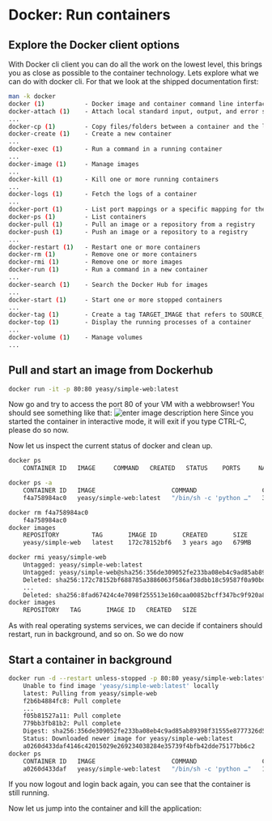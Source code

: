 # Docker: Run containers

## Explore the Docker client options
With Docker cli client you can do all the work on the lowest level, this brings you as close as possible to the container technology.
Lets explore what we can do with docker cli. For that we look at the shipped documentation first:
```bash
man -k docker
docker (1)           - Docker image and container command line interface
docker-attach (1)    - Attach local standard input, output, and error streams to a running container
...
docker-cp (1)        - Copy files/folders between a container and the local filesystem
docker-create (1)    - Create a new container
...
docker-exec (1)      - Run a command in a running container
...
docker-image (1)     - Manage images
...
docker-kill (1)      - Kill one or more running containers
...
docker-logs (1)      - Fetch the logs of a container
...
docker-port (1)      - List port mappings or a specific mapping for the container
docker-ps (1)        - List containers
docker-pull (1)      - Pull an image or a repository from a registry
docker-push (1)      - Push an image or a repository to a registry
...
docker-restart (1)   - Restart one or more containers
docker-rm (1)        - Remove one or more containers
docker-rmi (1)       - Remove one or more images
docker-run (1)       - Run a command in a new container
...
docker-search (1)    - Search the Docker Hub for images
...
docker-start (1)     - Start one or more stopped containers
...
docker-tag (1)       - Create a tag TARGET_IMAGE that refers to SOURCE_IMAGE
docker-top (1)       - Display the running processes of a container
...
docker-volume (1)    - Manage volumes
...
```

## Pull and start an image from Dockerhub
```bash
docker run -it -p 80:80 yeasy/simple-web:latest
```
Now go and try to access the port 80 of your VM with a webbrowser!
You should see something like that:
![enter image description here](https://github.com/joe-speedboat/workshop.docker/raw/main/images/http_simple_web.png)
Since you started the container in interactive mode, it will exit if you type CTRL-C, please do so now.

Now let us inspect the current status of docker and clean up.
```bash
docker ps 
	CONTAINER ID   IMAGE     COMMAND   CREATED   STATUS    PORTS     NAMES

docker ps -a
	CONTAINER ID   IMAGE                     COMMAND                  CREATED         STATUS                     PORTS     NAMES
	f4a758984ac0   yeasy/simple-web:latest   "/bin/sh -c 'python …"   3 minutes ago   Exited (0) 3 minutes ago             dreamy_diffie

docker rm f4a758984ac0
	f4a758984ac0
docker images
	REPOSITORY         TAG       IMAGE ID       CREATED       SIZE
	yeasy/simple-web   latest    172c78152bf6   3 years ago   679MB

docker rmi yeasy/simple-web
	Untagged: yeasy/simple-web:latest
	Untagged: yeasy/simple-web@sha256:356de309052fe233ba08eb4c9ad85ab89398f31555e8777326d57307ac913727
	Deleted: sha256:172c78152bf688785a3886063f586af38dbb18c59587f0a90bd57490ef06c251
	...
	Deleted: sha256:8fad67424c4e7098f255513e160caa00852bcff347bc9f920a82ddf3f60229de
docker images
	REPOSITORY   TAG       IMAGE ID   CREATED   SIZE
```

As with real operating systems services, we can decide if containers should restart, run in background, and so on.
So we do now

## Start a container in background
```bash
docker run -d --restart unless-stopped -p 80:80 yeasy/simple-web:latest
	Unable to find image 'yeasy/simple-web:latest' locally
	latest: Pulling from yeasy/simple-web
	f2b6b4884fc8: Pull complete 
	...
	f05b81527a11: Pull complete 
	779bb3fb81b2: Pull complete 
	Digest: sha256:356de309052fe233ba08eb4c9ad85ab89398f31555e8777326d57307ac913727
	Status: Downloaded newer image for yeasy/simple-web:latest
	a0260d433daf4146c42015029e269234038284e35739f4bfb42dde75177bb6c2
docker ps
	CONTAINER ID   IMAGE                     COMMAND                  CREATED          STATUS         PORTS                               NAMES
	a0260d433daf   yeasy/simple-web:latest   "/bin/sh -c 'python …"   13 seconds ago   Up 9 seconds   0.0.0.0:80->80/tcp, :::80->80/tcp   laughing_taussig
```
If you now logout and login back again, you can see that the container is still running.

Now let us jump into the container and kill the application:



<!--stackedit_data:
eyJoaXN0b3J5IjpbLTE4NzI3NjEwNjQsMTE2NzgzODU0NSwyNT
I2NTI5NTgsMTQxMzIyOTU0OSwxNDEzMTEwNjk3LDg3ODA3NDU3
XX0=
-->